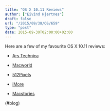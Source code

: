 ```yaml
---
title: "OS X 10.11 Reviews"
author: ["Eivind Hjertnes"]
draft: false
url: "/2015/09/30/OS/659"
type: "post"
date: 2015-09-30T02:00:00+02:00
---
```


Here are a few of my favourite OS X 10.11 reviews:

-   [Ars
    Technica](http://arstechnica.com/apple/2015/09/os-x-10-11-el-capitan-the-ars-technica-review/)

-   [Macworld](http://www.macworld.com/article/2987277/operating-systems/os-x-el-capitan-review-mac-upgrade-thats-as-solid-as-a-rock.html)

-   [512Pixels](http://www.512pixels.net/blog/2015/9/os-x-el-capitan-review)

-   [iMore](http://www.imore.com/os-x-el-capitan-review)

-   [Macstories](https://www.macstories.net/stories/el-capitan-review/)

(#blog)

